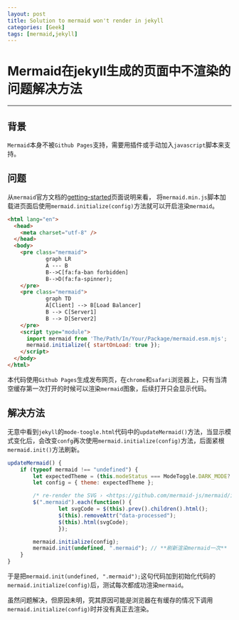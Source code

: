 ```yaml
---
layout: post
title: Solution to mermaid won't render in jekyll
categories: [Geek]
tags: [mermaid,jekyll]
---
```


# Mermaid在jekyll生成的页面中不渲染的问题解决方法

---

## 背景

`Mermaid`本身不被`Github Pages`支持，需要用插件或手动加入`javascript`脚本来支持。

## 问题

从`mermaid`官方文档的[getting-started](https://mermaid.js.org/intro/getting-started.html#examples)页面说明来看，
将`mermaid.min.js`脚本加载进页面后使用`mermaid.initialize(config)`方法就可以开启渲染`mermaid`。

```html
<html lang="en">
  <head>
    <meta charset="utf-8" />
  </head>
  <body>
    <pre class="mermaid">
            graph LR
            A --- B
            B-->C[fa:fa-ban forbidden]
            B-->D(fa:fa-spinner);
    </pre>
    <pre class="mermaid">
            graph TD
            A[Client] --> B[Load Balancer]
            B --> C[Server1]
            B --> D[Server2]
    </pre>
    <script type="module">
      import mermaid from 'The/Path/In/Your/Package/mermaid.esm.mjs';
      mermaid.initialize({ startOnLoad: true });
    </script>
  </body>
</html>

```

本代码使用`Github Pages`生成发布网页，在`chrome`和`safari`浏览器上，只有当清空缓存第一次打开的时候可以渲染`mermaid`图象，后续打开只会显示代码。

## 解决方法

无意中看到`jekyll`的`mode-toogle.html`代码中的`updateMermaid()`方法，当显示模式变化后，会改变`confg`再次使用`mermaid.initialize(config)`方法，后面紧根`mermaid.init()`方法刷新。

```javascript
updateMermaid() {
    if (typeof mermaid !== "undefined") {
        let expectedTheme = (this.modeStatus === ModeToggle.DARK_MODE? "dark" : "default");
        let config = { theme: expectedTheme };

        /* re-render the SVG › <https://github.com/mermaid-js/mermaid/issues/311#issuecomment-332557344> */
        $(".mermaid").each(function() {
                let svgCode = $(this).prev().children().html();
                $(this).removeAttr("data-processed");
                $(this).html(svgCode);
                });

        mermaid.initialize(config);
        mermaid.init(undefined, ".mermaid"); // **刷新渲染mermaid一次**
    }
}

```
于是把`mermaid.init(undefined, ".mermaid");`这句代码加到初始化代码的`mermaid.initialize(config)`后，测试每次都成功渲染`mermaid`。

虽然问题解决，但原因未明，究其原因可能是浏览器在有缓存的情况下调用`mermaid.initialize(config)`时并没有真正去渲染。

